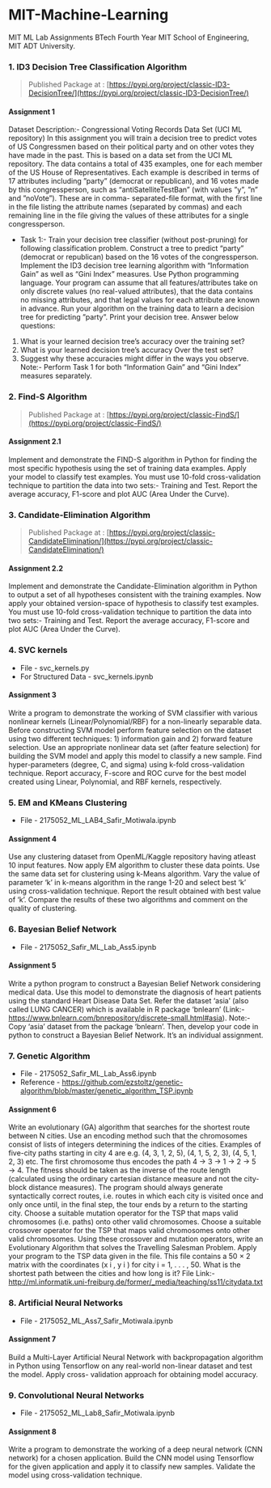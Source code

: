 # MIT-Machine-Learning
MIT ML Lab Assignments BTech Fourth Year MIT School of Engineering, MIT ADT University.

### 1. ID3 Decision Tree Classification Algorithm
> Published Package at : [https://pypi.org/project/classic-ID3-DecisionTree/](https://pypi.org/project/classic-ID3-DecisionTree/)
#### Assignment 1
Dataset Description:- Congressional Voting Records Data Set (UCI ML repository)
In this assignment you will train a decision tree to predict votes of US Congressmen based on
their political party and on other votes they have made in the past. This is based on a data set
from the UCI ML repository. The data contains a total of 435 examples, one for each member
of the US House of Representatives. Each example is described in terms of 17 attributes
including ”party” (democrat or republican), and 16 votes made by this congressperson, such
as “antiSatelliteTestBan” (with values ”y”, ”n” and ”noVote”). These are in comma-
separated-file format, with the first line in the file listing the attribute names (separated by
commas) and each remaining line in the file giving the values of these attributes for a single
congressperson.
* Task 1:- Train your decision tree classifier (without post-pruning) for following
classification problem.
Construct a tree to predict “party” (democrat or republican) based on the 16 votes of the
congressperson. Implement the ID3 decision tree learning algorithm with “Information Gain”
as well as “Gini Index” measures. Use Python programming language. Your program can
assume that all features/attributes take on only discrete values (no real-valued attributes), that
the data contains no missing attributes, and that legal values for each attribute are known in
advance.
Run your algorithm on the training data to learn a decision tree for predicting ”party”. Print
your decision tree.
Answer below questions:
1. What is your learned decision tree’s accuracy over the training set?
2. What is your learned decision tree’s accuracy Over the test set?
3. Suggest why these accuracies might differ in the ways you observe.
Note:- Perform Task 1 for both “Information Gain” and “Gini Index” measures
separately.

### 2. Find-S Algorithm
> Published Package at : [https://pypi.org/project/classic-FindS/](https://pypi.org/project/classic-FindS/)
#### Assignment 2.1
Implement and demonstrate the FIND-S algorithm in Python for finding the most
specific hypothesis using the set of training data examples.
Apply your model to classify test examples.
You must use 10-fold cross-validation technique to partition the data into two sets:- Training
and Test. Report the average accuracy, F1-score and plot AUC (Area Under the Curve).

### 3. Candidate-Elimination Algorithm
> Published Package at : [https://pypi.org/project/classic-CandidateElimination/](https://pypi.org/project/classic-CandidateElimination/)
#### Assignment 2.2
Implement and demonstrate the Candidate-Elimination algorithm in Python to
output a set of all hypotheses consistent with the training examples.
Now apply your obtained version-space of hypothesis to classify test examples.
You must use 10-fold cross-validation technique to partition the data into two sets:- Training
and Test. Report the average accuracy, F1-score and plot AUC (Area Under the Curve).

### 4. SVC kernels
* File - svc_kernels.py
* For Structured Data - svc_kernels.ipynb
#### Assignment 3
Write a program to demonstrate the working of SVM classifier with various nonlinear kernels
(Linear/Polynomial/RBF) for a non-linearly separable data. Before constructing SVM model
perform feature selection on the dataset using two different techniques: 1) information gain
and 2) forward feature selection. Use an appropriate nonlinear data set (after feature
selection) for building the SVM model and apply this model to classify a new sample. Find
hyper-parameters (degree, C, and sigma) using k-fold cross-validation technique. Report
accuracy, F-score and ROC curve for the best model created using Linear, Polynomial, and
RBF kernels, respectively.

### 5. EM and KMeans Clustering
* File - 2175052_ML_LAB4_Safir_Motiwala.ipynb
#### Assignment 4
Use any clustering dataset from OpenML/Kaggle repository having atleast 10 input features.
Now apply EM algorithm to cluster these data points. Use the same data set for clustering
using k-Means algorithm. Vary the value of parameter ‘k’ in k-means algorithm in the range
1-20 and select best ‘k’ using cross-validation technique. Report the result obtained with best
value of ‘k’.
Compare the results of these two algorithms and comment on the quality of clustering.

### 6. Bayesian Belief Network
* File - 2175052_Safir_ML_Lab_Ass5.ipynb
#### Assignment 5
Write a python program to construct a Bayesian Belief Network considering medical data.
Use this model to demonstrate the diagnosis of heart patients using the standard Heart
Disease Data Set. Refer the dataset ‘asia’ (also called LUNG CANCER) which is available in
R package ‘bnlearn’ (Link:- https://www.bnlearn.com/bnrepository/discrete-small.html#asia).
Note:- Copy ‘asia’ dataset from the package ‘bnlearn’. Then, develop your code in python to
construct a Bayesian Belief Network. It’s an individual assignment.

### 7. Genetic Algorithm
* File - 2175052_Safir_ML_Lab_Ass6.ipynb
* Reference - https://github.com/ezstoltz/genetic-algorithm/blob/master/genetic_algorithm_TSP.ipynb
#### Assignment 6
Write an evolutionary (GA) algorithm that searches for the shortest route between N
cities. Use an encoding method such that the chromosomes consist of lists of integers
determining the indices of the cities. Examples of five-city paths starting in city 4 are e.g. (4,
3, 1, 2, 5), (4, 1, 5, 2, 3), (4, 5, 1, 2, 3) etc. The first chromosome thus encodes the path 4 → 3
→ 1 → 2 → 5 → 4. The fitness should be taken as the inverse of the route length (calculated
using the ordinary cartesian distance measure and not the city-block distance measures). The
program should always generate syntactically correct routes, i.e. routes in which each city is
visited once and only once until, in the final step, the tour ends by a return to the starting city.
Choose a suitable mutation operator for the TSP that maps valid chromosomes (i.e. paths)
onto other valid chromosomes. Choose a suitable crossover operator for the TSP that maps
valid chromosomes onto other valid chromosomes. Using these crossover and mutation
operators, write an Evolutionary Algorithm that solves the Travelling Salesman Problem.
Apply your program to the TSP data given in the file. This file contains a 50 × 2 matrix
with the coordinates (x i , y i ) for city i = 1, . . . , 50. What is the shortest path between the
cities and how long is it?
File Link:- http://ml.informatik.uni-freiburg.de/former/_media/teaching/ss11/citydata.txt


### 8. Artificial Neural Networks
* File - 2175052_ML_Ass7_Safir_Motiwala.ipynb
#### Assignment 7
Build a Multi-Layer Artificial Neural Network with backpropagation algorithm in Python
using Tensorflow on any real-world non-linear dataset and test the model. Apply cross-
validation approach for obtaining model accuracy.

### 9. Convolutional Neural Networks
* File - 2175052_ML_Lab8_Safir_Motiwala.ipynb
#### Assignment 8
Write a program to demonstrate the working of a deep neural network (CNN network) for a
chosen application. Build the CNN model using Tensorflow for the given application and
apply it to classify new samples. Validate the model using cross-validation technique.
